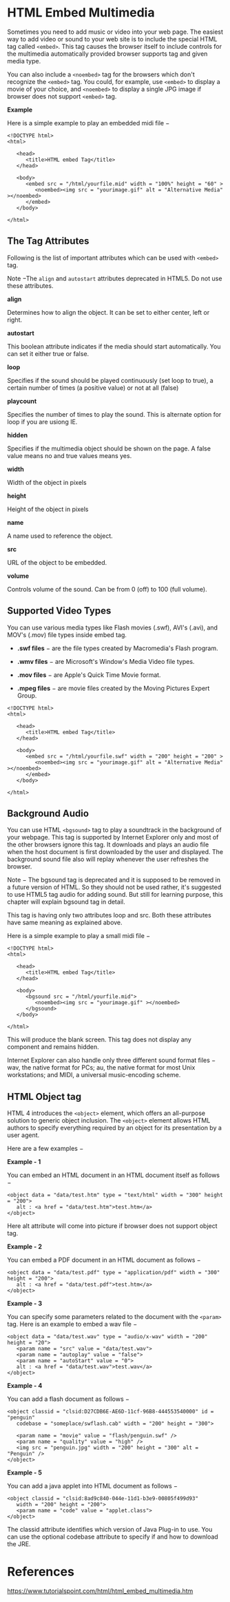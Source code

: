 # HTML Embed Multimedia

Sometimes you need to add music or video into your web page. The easiest way to add video or sound to your web site is to include the special HTML tag called `<embed>`. This tag causes the browser itself to include controls for the multimedia automatically provided browser supports <embed> tag and given media type.

You can also include a `<noembed>` tag for the browsers which don't recognize the `<embed>` tag. You could, for example, use `<embed>` to display a movie of your choice, and `<noembed>` to display a single JPG image if browser does not support `<embed>` tag.

**Example**

Here is a simple example to play an embedded midi file −
```
<!DOCTYPE html>
<html>

   <head>
      <title>HTML embed Tag</title>
   </head>

   <body>
      <embed src = "/html/yourfile.mid" width = "100%" height = "60" >
         <noembed><img src = "yourimage.gif" alt = "Alternative Media" ></noembed>
      </embed>
   </body>

</html>
```
## The <embed> Tag Attributes
Following is the list of important attributes which can be used with `<embed>` tag.

Note −The `align` and `autostart` attributes deprecated in HTML5. Do not use these attributes.

**align**

Determines how to align the object. It can be set to either center, left or right.

**autostart**

This boolean attribute indicates if the media should start automatically. You can set it either true or false.

**loop**

Specifies if the sound should be played continuously (set loop to true), a certain number of times (a positive value) or not at all (false)

**playcount**

Specifies the number of times to play the sound. This is alternate option for loop if you are usiong IE.

**hidden**

Specifies if the multimedia object should be shown on the page. A false value means no and true values means yes.

**width**

Width of the object in pixels

**height**

Height of the object in pixels

**name**

A name used to reference the object.

**src**

URL of the object to be embedded.

**volume**

Controls volume of the sound. Can be from 0 (off) to 100 (full volume).

## Supported Video Types
You can use various media types like Flash movies (.swf), AVI's (.avi), and MOV's (.mov) file types inside embed tag.

- **.swf files** − are the file types created by Macromedia's Flash program.

- **.wmv files** − are Microsoft's Window's Media Video file types.

- **.mov files** − are Apple's Quick Time Movie format.

- **.mpeg files** − are movie files created by the Moving Pictures Expert Group.

```
<!DOCTYPE html>
<html>

   <head>
      <title>HTML embed Tag</title>
   </head>

   <body>
      <embed src = "/html/yourfile.swf" width = "200" height = "200" >
         <noembed><img src = "yourimage.gif" alt = "Alternative Media" ></noembed>
      </embed>
   </body>

</html>
```

## Background Audio
You can use HTML `<bgsound>` tag to play a soundtrack in the background of your webpage. This tag is supported by Internet Explorer only and most of the other browsers ignore this tag. It downloads and plays an audio file when the host document is first downloaded by the user and displayed. The background sound file also will replay whenever the user refreshes the browser.

Note − The bgsound tag is deprecated and it is supposed to be removed in a future version of HTML. So they should not be used rather, it's suggested to use HTML5 tag audio for adding sound. But still for learning purpose, this chapter will explain bgsound tag in detail.

This tag is having only two attributes loop and src. Both these attributes have same meaning as explained above.

Here is a simple example to play a small midi file −
```
<!DOCTYPE html>
<html>

   <head>
      <title>HTML embed Tag</title>
   </head>

   <body>
      <bgsound src = "/html/yourfile.mid">
         <noembed><img src = "yourimage.gif" ></noembed>
      </bgsound>
   </body>

</html>
```

This will produce the blank screen. This tag does not display any component and remains hidden.

Internet Explorer can also handle only three different sound format files − wav, the native format for PCs; au, the native format for most Unix workstations; and MIDI, a universal music-encoding scheme.

## HTML Object tag
HTML 4 introduces the `<object>` element, which offers an all-purpose solution to generic object inclusion. The `<object>` element allows HTML authors to specify everything required by an object for its presentation by a user agent.

Here are a few examples −

**Example - 1**

You can embed an HTML document in an HTML document itself as follows −
```
<object data = "data/test.htm" type = "text/html" width = "300" height = "200">
   alt : <a href = "data/test.htm">test.htm</a>
</object>
```
Here alt attribute will come into picture if browser does not support object tag.

**Example - 2**

You can embed a PDF document in an HTML document as follows −
```
<object data = "data/test.pdf" type = "application/pdf" width = "300" height = "200">
   alt : <a href = "data/test.pdf">test.htm</a>
</object>
```
**Example - 3**

You can specify some parameters related to the document with the `<param>` tag. Here is an example to embed a wav file −
```
<object data = "data/test.wav" type = "audio/x-wav" width = "200" height = "20">
   <param name = "src" value = "data/test.wav">
   <param name = "autoplay" value = "false">
   <param name = "autoStart" value = "0">
   alt : <a href = "data/test.wav">test.wav</a>
</object>
```

**Example - 4**

You can add a flash document as follows −
```
<object classid = "clsid:D27CDB6E-AE6D-11cf-96B8-444553540000" id = "penguin"
   codebase = "someplace/swflash.cab" width = "200" height = "300">

   <param name = "movie" value = "flash/penguin.swf" />
   <param name = "quality" value = "high" />
   <img src = "penguin.jpg" width = "200" height = "300" alt = "Penguin" />
</object>
```

**Example - 5**

You can add a java applet into HTML document as follows −
```
<object classid = "clsid:8ad9c840-044e-11d1-b3e9-00805f499d93"
   width = "200" height = "200">
   <param name = "code" value = "applet.class">
</object>
```
The classid attribute identifies which version of Java Plug-in to use. You can use the optional codebase attribute to specify if and how to download the JRE.

# References
https://www.tutorialspoint.com/html/html_embed_multimedia.htm
